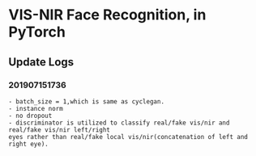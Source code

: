 # VIS-NIR Face Recognition, in PyTorch

## Update Logs

### 201907151736
    - batch_size = 1,which is same as cyclegan.
    - instance norm
    - no dropout
    - discriminator is utilized to classify real/fake vis/nir and real/fake vis/nir left/right
    eyes rather than real/fake local vis/nir(concatenation of left and right eye).
